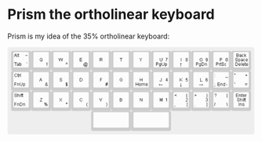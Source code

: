 
# Prism the ortholinear keyboard

Prism is my idea of the 35% ortholinear keyboard:

![ortholinear keyboard layout prism](images/keyboard-layout-ortholinear-prism.png)
